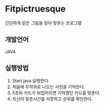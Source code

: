 # Fitpictruesque
간단하게 같은 그림을 찾아 맞추는 프로그램

## 개발언어
JAVA
  
## 실행방법
  1. Start.java 실행한다.
  2. 처음에 무작위로 나오는 사진을 기억한다.
  3. 5초뒤 카드가 뒤집어지면 기억했던 카드를 맞춘다.
  4. 자신의 맞춘시간를 저장하고 순위를 확인한다.
